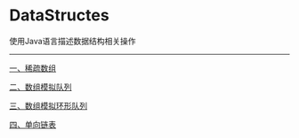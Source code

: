 # DataStructes
使用Java语言描述数据结构相关操作

---

[一、稀疏数组](https://quakewang.github.io/post/sparsearray/)

[二、数组模拟队列](https://quakewang.github.io/posts/arrayqueue/)

[三、数组模拟环形队列](https://quakewang.github.io/posts/circlearrayqueue/)

[四、单向链表](https://quakewang.github.io/posts/singlelinkedlist/)
